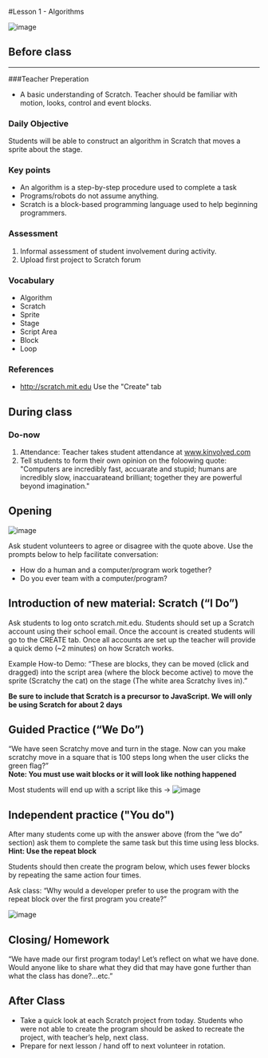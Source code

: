 #Lesson 1 - Algorithms

![image](http://i.imgur.com/tM1CA61.png)

## Before class
---
###Teacher Preperation
* A basic understanding of Scratch. Teacher should be familiar with motion, looks, control and event blocks. 


### Daily Objective

Students will be able to construct an algorithm in Scratch that moves a sprite about the stage.

### Key points

* An algorithm is a step-by-step procedure used to complete a task
* Programs/robots do not assume anything.
* Scratch is a block-based programming language used to help beginning programmers.

### Assessment

1. Informal assessment of student involvement during activity.
2. Upload first project to Scratch forum


### Vocabulary

* Algorithm
* Scratch
* Sprite
* Stage
* Script Area
* Block
* Loop

### References

* <http://scratch.mit.edu> Use the "Create" tab


## During class

### Do-now

1. Attendance: Teacher takes student attendance at www.kinvolved.com
2. Tell students to form their own opinion on the foloowing quote: "Computers are incredibly fast, accuarate and stupid; humans are incredibly slow, inaccuarateand brilliant; together they are powerful beyond imagination."



## Opening
![image](http://i.imgur.com/JbvNKe1.png)

Ask student volunteers to agree or disagree with the quote above. Use the prompts below to help facilitate conversation: 

* How do a human and a computer/program work together?
* Do you ever team with a computer/program?


## Introduction of new material: Scratch (“I Do”)

Ask students to log onto scratch.mit.edu. Students should set up a Scratch account using their school email. Once the account is created students will go to the CREATE tab. Once all accounts are set up the teacher will provide a quick demo (~2 minutes) on how Scratch works.  


Example How-to Demo: “These are blocks, they can be moved (click and dragged) into the script area (where the block become active) to move the sprite (Scratchy the cat) on the stage (The white area Scratchy lives in).”

**Be sure to include that Scratch is a precursor to JavaScript. We will only be using Scratch for about 2 days**

## Guided Practice (“We Do”)

“We have seen Scratchy move and turn in the stage. Now can you make scratchy move in a square that is 100 steps long when the user clicks the green flag?”  
**Note: You must use wait blocks or it will look like nothing happened**

Most students will end up with a script like this → 
![image](http://i.imgur.com/CfFd6pj.png)  

## Independent practice ("You do")

After many students come up with the answer above (from the “we do” section) ask them to complete the same task but this time using less blocks. **Hint: Use the repeat block**

Students should then create the program below, which uses fewer blocks by repeating the same action four times.

Ask class: “Why would a developer prefer to use the program with the repeat block over the first program you create?” 

![image](http://i.imgur.com/hq9CBL6.png)
## Closing/ Homework

“We have made our first program today! Let’s reflect on what we have done. Would anyone like to share what they did that may have gone further than what the class has done?...etc.”

## After Class
* Take a quick look at each Scratch project from today. Students who were not able to create the program should be asked to recreate the project, with teacher’s help, next class.
* Prepare for next lesson / hand off to next volunteer in rotation.
